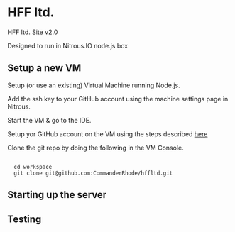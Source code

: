 # HFF ltd. #

HFF ltd. Site v2.0

Designed to run in Nitrous.IO node.js box

## Setup a new VM ##

Setup (or use an existing) Virtual Machine running Node.js.

Add the ssh key to your GitHub account using the machine settings page in Nitrous.

Start the VM & go to the IDE.

Setup yor GitHub account on the VM using the steps described <a href="http://help.nitrous.io/">here</a>

Clone the git repo by doing the following in the VM Console.

<code>
  cd workspace
  git clone git@github.com:CommanderRhode/hffltd.git
</code>

## Starting up the server ##

## Testing ##